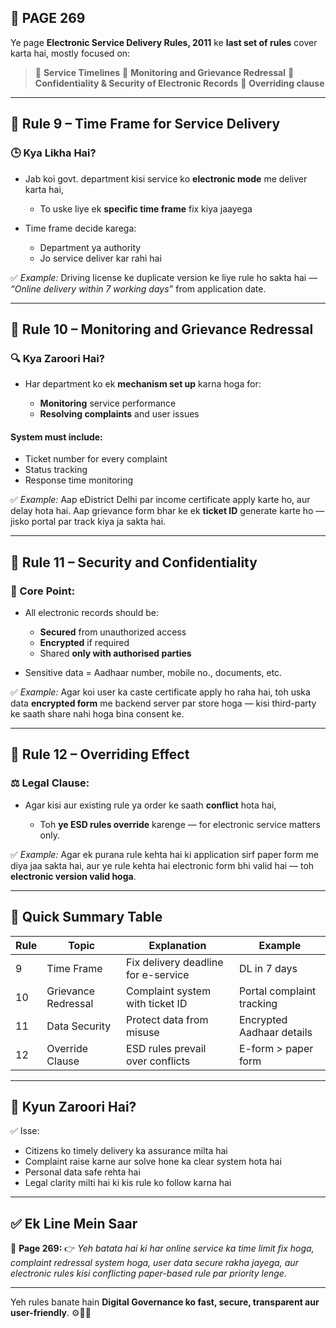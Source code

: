 ## 📄 **PAGE 269**

Ye page **Electronic Service Delivery Rules, 2011** ke **last set of rules** cover karta hai, mostly focused on:

> 🔹 **Service Timelines**
> 🔹 **Monitoring and Grievance Redressal**
> 🔹 **Confidentiality & Security of Electronic Records**
> 🔹 **Overriding clause**

---

## 🔹 **Rule 9 – Time Frame for Service Delivery**

### 🕒 Kya Likha Hai?

* Jab koi govt. department kisi service ko **electronic mode** me deliver karta hai,

  * To uske liye ek **specific time frame** fix kiya jaayega

* Time frame decide karega:

  * Department ya authority
  * Jo service deliver kar rahi hai

✅ *Example:*
Driving license ke duplicate version ke liye rule ho sakta hai — *“Online delivery within 7 working days”* from application date.

---

## 🔹 **Rule 10 – Monitoring and Grievance Redressal**

### 🔍 Kya Zaroori Hai?

* Har department ko ek **mechanism set up** karna hoga for:

  * **Monitoring** service performance
  * **Resolving complaints** and user issues

#### System must include:

* Ticket number for every complaint
* Status tracking
* Response time monitoring

✅ *Example:*
Aap eDistrict Delhi par income certificate apply karte ho, aur delay hota hai. Aap grievance form bhar ke ek **ticket ID** generate karte ho — jisko portal par track kiya ja sakta hai.

---

## 🔹 Rule 11 – Security and Confidentiality

### 🔐 Core Point:

* All electronic records should be:

  * **Secured** from unauthorized access
  * **Encrypted** if required
  * Shared **only with authorised parties**

* Sensitive data = Aadhaar number, mobile no., documents, etc.

✅ *Example:*
Agar koi user ka caste certificate apply ho raha hai, toh uska data **encrypted form** me backend server par store hoga — kisi third-party ke saath share nahi hoga bina consent ke.

---

## 🔹 Rule 12 – Overriding Effect

### ⚖️ Legal Clause:

* Agar kisi aur existing rule ya order ke saath **conflict** hota hai,

  * Toh **ye ESD rules override** karenge — for electronic service matters only.

✅ *Example:*
Agar ek purana rule kehta hai ki application sirf paper form me diya jaa sakta hai, aur ye rule kehta hai electronic form bhi valid hai — toh **electronic version valid hoga**.

---

## 🧩 **Quick Summary Table**

| Rule | Topic               | Explanation                         | Example                   |
| ---- | ------------------- | ----------------------------------- | ------------------------- |
| 9    | Time Frame          | Fix delivery deadline for e-service | DL in 7 days              |
| 10   | Grievance Redressal | Complaint system with ticket ID     | Portal complaint tracking |
| 11   | Data Security       | Protect data from misuse            | Encrypted Aadhaar details |
| 12   | Override Clause     | ESD rules prevail over conflicts    | E-form > paper form       |

---

## 🔹 **Kyun Zaroori Hai?**

✅ Isse:

* Citizens ko timely delivery ka assurance milta hai
* Complaint raise karne aur solve hone ka clear system hota hai
* Personal data safe rehta hai
* Legal clarity milti hai ki kis rule ko follow karna hai

---

## ✅ **Ek Line Mein Saar**

📌 **Page 269:**
👉 *Yeh batata hai ki har online service ka time limit fix hoga, complaint redressal system hoga, user data secure rakha jayega, aur electronic rules kisi conflicting paper-based rule par priority lenge.*

---

Yeh rules banate hain **Digital Governance ko fast, secure, transparent aur user-friendly**. ⚙️📲🔐
